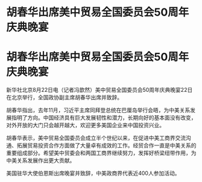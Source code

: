 # 胡春华出席美中贸易全国委员会50周年庆典晚宴

# 胡春华出席美中贸易全国委员会50周年庆典晚宴

新华社北京8月22日电（记者冯歆然）美中贸易全国委员会50周年庆典晚宴22日在北京举行，全国政协副主席胡春华出席并致辞。

胡春华指出，去年11月，习近平主席同拜登总统在巴厘岛举行会晤，为中美关系发展指明了方向。中国经济具有巨大发展韧性和潜力，长期向好的基本面没有改变，对外开放的大门只会越开越大，欢迎更多美国企业来中国投资兴业。

胡春华表示，美中贸易全国委员会成立半个世纪以来，在促进中美工商界交流沟通、拓展贸易投资合作方面做了大量卓有成效的工作。经贸合作一直是中美关系的重要组成部分。希望美中贸委会和两国工商界继续努力，发挥好桥梁纽带作用，为中美关系发展作出更大贡献。

美国驻华大使伯恩斯出席晚宴并致辞，中美政商界代表近400人参加活动。


